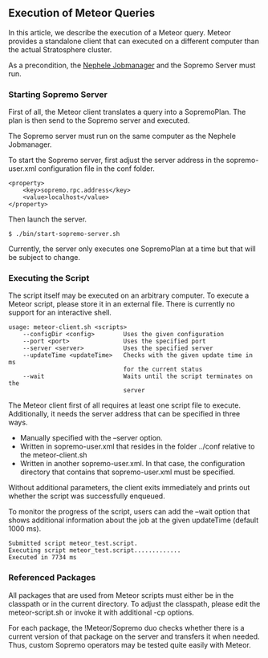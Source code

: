 Execution of Meteor Queries
---------------------------

In this article, we describe the execution of a Meteor query. Meteor
provides a standalone client that can executed on a different computer
than the actual Stratosphere cluster.

As a precondition, the [Nephele
Jobmanager](clustersetup "wiki:clustersetup")
and the Sopremo Server must run.

### Starting Sopremo Server

First of all, the Meteor client translates a query into a SopremoPlan.
The plan is then send to the Sopremo server and executed.

The Sopremo server must run on the same computer as the Nephele
Jobmanager.

To start the Sopremo server, first adjust the server address in the
sopremo-user.xml configuration file in the conf folder.

    <property>
        <key>sopremo.rpc.address</key>
        <value>localhost</value>
    </property>

Then launch the server.

    $ ./bin/start-sopremo-server.sh

Currently, the server only executes one SopremoPlan at a time but that
will be subject to change.

### Executing the Script

The script itself may be executed on an arbitrary computer. To execute a
Meteor script, please store it in an external file. There is currently
no support for an interactive shell.

    usage: meteor-client.sh <scripts>
        --configDir <config>        Uses the given configuration
        --port <port>               Uses the specified port
        --server <server>           Uses the specified server
        --updateTime <updateTime>   Checks with the given update time in ms
                                    for the current status
        --wait                      Waits until the script terminates on the
                                    server

The Meteor client first of all requires at least one script file to
execute. Additionally, it needs the server address that can be specified
in three ways.

-   Manually specified with the –server option.
-   Written in sopremo-user.xml that resides in the folder ../conf
    relative to the meteor-client.sh
-   Written in another sopremo-user.xml. In that case, the configuration
    directory that contains that sopremo-user.xml must be specified.

Without additional parameters, the client exits immediately and prints
out whether the script was successfully enqueued.

To monitor the progress of the script, users can add the –wait option
that shows additional information about the job at the given updateTime
(default 1000 ms).

    Submitted script meteor_test.script.
    Executing script meteor_test.script.............
    Executed in 7734 ms

### Referenced Packages

All packages that are used from Meteor scripts must either be in the
classpath or in the current directory. To adjust the classpath, please
edit the meteor-script.sh or invoke it with additional -cp options.

For each package, the !Meteor/Sopremo duo checks whether there is a
current version of that package on the server and transfers it when
needed. Thus, custom Sopremo operators may be tested quite easily with
Meteor.
